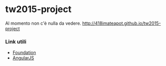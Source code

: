 # tw2015-project
Al momento non c'è nulla da vedere.
http://418imateapot.github.io/tw2015-project

### Link utili

* [Foundation](http://foundation.zurb.com)
* [AngularJS](https://angularjs.org/)
